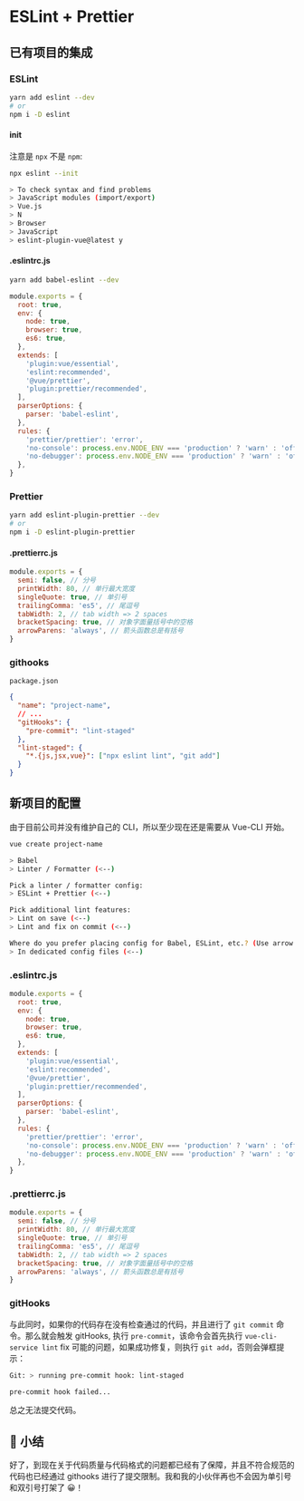# ESLint + Prettier

## 已有项目的集成

### ESLint

```bash
yarn add eslint --dev
# or
npm i -D eslint
```

#### init

注意是 `npx` 不是 `npm`:

```bash
npx eslint --init

> To check syntax and find problems
> JavaScript modules (import/export)
> Vue.js
> N
> Browser
> JavaScript
> eslint-plugin-vue@latest y
```

#### .eslintrc.js

```bash
yarn add babel-eslint --dev
```

```js
module.exports = {
  root: true,
  env: {
    node: true,
    browser: true,
    es6: true,
  },
  extends: [
    'plugin:vue/essential',
    'eslint:recommended',
    '@vue/prettier',
    'plugin:prettier/recommended',
  ],
  parserOptions: {
    parser: 'babel-eslint',
  },
  rules: {
    'prettier/prettier': 'error',
    'no-console': process.env.NODE_ENV === 'production' ? 'warn' : 'off',
    'no-debugger': process.env.NODE_ENV === 'production' ? 'warn' : 'off',
  },
}
```

### Prettier

```bash
yarn add eslint-plugin-prettier --dev
# or
npm i -D eslint-plugin-prettier
```

#### .prettierrc.js

```js
module.exports = {
  semi: false, // 分号
  printWidth: 80, // 单行最大宽度
  singleQuote: true, // 单引号
  trailingComma: 'es5', // 尾逗号
  tabWidth: 2, // tab width => 2 spaces
  bracketSpacing: true, // 对象字面量括号中的空格
  arrowParens: 'always', // 箭头函数总是有括号
}
```

### githooks

`package.json`

```json
{
  "name": "project-name",
  // ...
  "gitHooks": {
    "pre-commit": "lint-staged"
  },
  "lint-staged": {
    "*.{js,jsx,vue}": ["npx eslint lint", "git add"]
  }
}
```

## 新项目的配置

由于目前公司并没有维护自己的 CLI，所以至少现在还是需要从 Vue-CLI 开始。

```bash
vue create project-name

> Babel
> Linter / Formatter (<--)

Pick a linter / formatter config:
> ESLint + Prettier (<--)

Pick additional lint features:
> Lint on save (<--)
> Lint and fix on commit (<--)

Where do you prefer placing config for Babel, ESLint, etc.? (Use arrow keys)
> In dedicated config files (<--)
```

### .eslintrc.js

```js
module.exports = {
  root: true,
  env: {
    node: true,
    browser: true,
    es6: true,
  },
  extends: [
    'plugin:vue/essential',
    'eslint:recommended',
    '@vue/prettier',
    'plugin:prettier/recommended',
  ],
  parserOptions: {
    parser: 'babel-eslint',
  },
  rules: {
    'prettier/prettier': 'error',
    'no-console': process.env.NODE_ENV === 'production' ? 'warn' : 'off',
    'no-debugger': process.env.NODE_ENV === 'production' ? 'warn' : 'off',
  },
}
```

### .prettierrc.js

```js
module.exports = {
  semi: false, // 分号
  printWidth: 80, // 单行最大宽度
  singleQuote: true, // 单引号
  trailingComma: 'es5', // 尾逗号
  tabWidth: 2, // tab width => 2 spaces
  bracketSpacing: true, // 对象字面量括号中的空格
  arrowParens: 'always', // 箭头函数总是有括号
}
```

### gitHooks

与此同时，如果你的代码存在没有检查通过的代码，并且进行了 `git commit` 命令。那么就会触发 gitHooks, 执行 `pre-commit`，该命令会首先执行 `vue-cli-service lint` fix 可能的问题，如果成功修复，则执行 `git add`，否则会弹框提示：

```bash
Git: > running pre-commit hook: lint-staged

pre-commit hook failed...
```

总之无法提交代码。

## 🍓 小结

好了，到现在关于代码质量与代码格式的问题都已经有了保障，并且不符合规范的代码也已经通过 githooks 进行了提交限制。我和我的小伙伴再也不会因为单引号和双引号打架了 😀！

